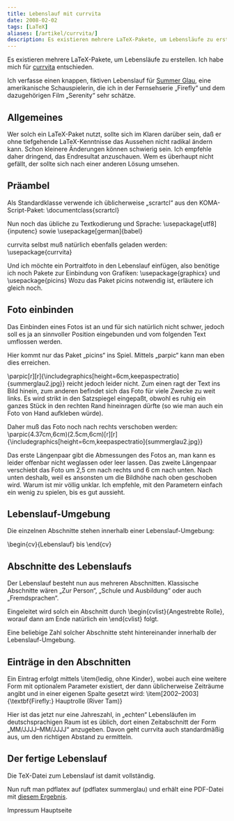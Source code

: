 ```yaml
---
title: Lebenslauf mit currvita
date: 2008-02-02
tags: [LaTeX]
aliases: [/artikel/currvita/]
description: Es existieren mehrere LaTeX-Pakete, um Lebensläufe zu erstellen. Ich habe mich für currvita entschieden.
---
```

Es existieren mehrere LaTeX-Pakete, um Lebensläufe zu erstellen. Ich habe mich für [currvita](http://www.ctan.org/tex-archive/macros/latex/contrib/currvita/) entschieden.

Ich verfasse einen knappen, fiktiven Lebenslauf für [Summer Glau](http://www.summerglau.co.uk/), eine amerikanische Schauspielerin, die ich in der Fernsehserie „Firefly“ und dem dazugehörigen Film „Serenity“ sehr schätze.

## Allgemeines

Wer solch ein LaTeX-Paket nutzt, sollte sich im Klaren darüber sein, daß er ohne tiefgehende LaTeX-Kenntnisse das Aussehen nicht radikal ändern kann. Schon kleinere Änderungen können schwierig sein. Ich empfehle daher dringend, das Endresultat anzuschauen. Wem es überhaupt nicht gefällt, der sollte sich nach einer anderen Lösung umsehen.

## Präambel

Als Standardklasse verwende ich üblicherweise „scrartcl“ aus den KOMA-Script-Paket: \documentclass{scrartcl}

Nun noch das übliche zu Textkodierung und Sprache: \usepackage[utf8]{inputenc} sowie \usepackage[german]{babel}

currvita selbst muß natürlich ebenfalls geladen werden: \usepackage{currvita}

Und ich möchte ein Portraitfoto in den Lebenslauf einfügen, also benötige ich noch Pakete zur Einbindung von Grafiken: \usepackage{graphicx} und \usepackage{picins}
Wozu das Paket picins notwendig ist, erläutere ich gleich noch.

## Foto einbinden

Das Einbinden eines Fotos ist an und für sich natürlich nicht schwer, jedoch soll es ja an sinnvoller Position eingebunden und vom folgenden Text umflossen werden.

Hier kommt nur das Paket „picins“ ins Spiel. Mittels „parpic“ kann man eben dies erreichen.

\parpic[r][r]{\includegraphics[height=6cm,keepaspectratio]{summerglau2.jpg}} reicht jedoch leider nicht. Zum einen ragt der Text ins Bild hinein, zum anderen befindet sich das Foto für viele Zwecke zu weit links. Es wird strikt in den Satzspiegel eingepaßt, obwohl es ruhig ein ganzes Stück in den rechten Rand hineinragen dürfte (so wie man auch ein Foto von Hand aufkleben würde).

Daher muß das Foto noch nach rechts verschoben werden:
\parpic(4.37cm,6cm)(2.5cm,6cm)[r][r]{\includegraphics[height=6cm,keepaspectratio]{summerglau2.jpg}}

Das erste Längenpaar gibt die Abmessungen des Fotos an, man kann es leider offenbar nicht weglassen oder leer lassen. Das zweite Längenpaar verschiebt das Foto um 2,5 cm nach rechts und 6 cm nach unten. Nach unten deshalb, weil es ansonsten um die Bildhöhe nach oben geschoben wird. Warum ist mir völlig unklar. Ich empfehle, mit den Parametern einfach ein wenig zu spielen, bis es gut aussieht.

## Lebenslauf-Umgebung

Die einzelnen Abschnitte stehen innerhalb einer Lebenslauf-Umgebung:

\begin{cv}{Lebenslauf} bis \end{cv}

## Abschnitte des Lebenslaufs

Der Lebenslauf besteht nun aus mehreren Abschnitten. Klassische Abschnitte wären „Zur Person“, „Schule und Ausbildung“ oder auch „Fremdsprachen“.

Eingeleitet wird solch ein Abschnitt durch \begin{cvlist}{Angestrebte Rolle}, worauf dann am Ende natürlich ein \end{cvlist} folgt.

Eine beliebige Zahl solcher Abschnitte steht hintereinander innerhalb der Lebenslauf-Umgebung.

## Einträge in den Abschnitten

Ein Eintrag erfolgt mittels \item{ledig, ohne Kinder}, wobei auch eine weitere Form mit optionalem Parameter existiert, der dann üblicherweise Zeiträume angibt und in einer eigenen Spalte gesetzt wird:
\item[2002–2003]{\textbf{Firefly:} Hauptrolle (River Tam)}

Hier ist das jetzt nur eine Jahreszahl, in „echten“ Lebensläufen im deutschsprachigen Raum ist es üblich, dort einen Zeitabschnitt der Form „MM/JJJJ–MM/JJJJ“ anzugeben. Davon geht currvita auch standardmäßig aus, um den richtigen Abstand zu ermitteln.

## Der fertige Lebenslauf

Die TeX-Datei zum Lebenslauf ist damit vollständig.

Nun ruft man pdflatex auf (pdflatex summerglau) und erhält eine PDF-Datei mit [diesem Ergebnis](https://bear-images.sfo2.cdn.digitaloceanspaces.com/th/summerglau.pdf).

Impressum Hauptseite